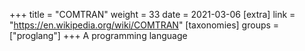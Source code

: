 +++
title = "COMTRAN"
weight = 33
date = 2021-03-06
[extra]
link = "https://en.wikipedia.org/wiki/COMTRAN"
[taxonomies]
groups = ["proglang"]
+++
A programming language

